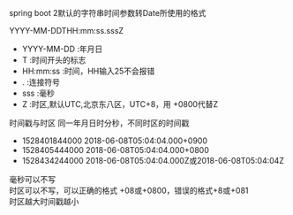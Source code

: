 spring boot 2默认的字符串时间参数转Date所使用的格式

YYYY-MM-DDTHH:mm:ss.sssZ

- YYYY-MM-DD :年月日
- T          :时间开头的标志
- HH:mm:ss   :时间，HH输入25不会报错
- .          :连接符号
- sss        :毫秒
- Z          :时区,默认UTC,北京东八区，UTC+8，用 +0800代替Z

时间戳与时区
同一年月日时分秒，不同时区的时间戳
- 1528401844000  2018-06-08T05:04:04.000+0900
- 1528405444000  2018-06-08T05:04:04.000+0800
- 1528434244000  2018-06-08T05:04:04.000Z或2018-06-08T05:04:04Z

毫秒可以不写  
时区可以不写，可以正确的格式 +08或+0800，错误的格式+8或+081  
时区越大时间戳越小
